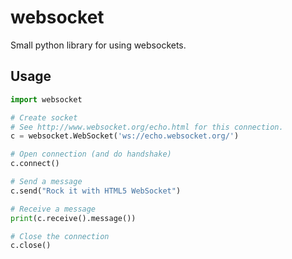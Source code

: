 # websocket
Small python library for using websockets.

## Usage

```python
import websocket

# Create socket
# See http://www.websocket.org/echo.html for this connection.
c = websocket.WebSocket('ws://echo.websocket.org/')

# Open connection (and do handshake)
c.connect()

# Send a message
c.send("Rock it with HTML5 WebSocket")

# Receive a message
print(c.receive().message())

# Close the connection
c.close()
```
